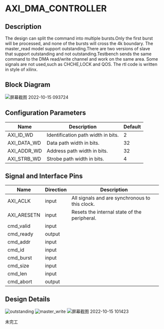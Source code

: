 # AXI_DMA_CONTROLLER
## Description
The design can split the command into multiple bursts.Only the first burst will be processed, and none of the bursts will cross the 4k boundary.
The master_read model support outstanding.There are two versions of slave that support outstanding and not outstanding.Testbench sends the same command to the DMA read/write channel and work on the same area.
Some signals are not used,such as CHCHE,LOCK and QOS.
The rtl code is written in style of xilinx.
## Block Diagram  
![屏幕截图 2022-10-15 093724](https://user-images.githubusercontent.com/71507230/195963426-b8ddd280-effa-406f-9c0c-c71f72a0b3ef.png)
## Configuration Parameters
|Name|Description|Default|
|---|---|---|
|AXI_ID_WD|Identification path width in bits.|2|
|AXI_DATA_WD|Data path width in bits.|32|
|AXI_ADDR_WD|Address path width in bits.|32|
|AXI_STRB_WD|Strobe path width in bits.|4|
## Signal and Interface Pins
|Name|Direction|Description|
|---|---|---|
|AXI_ACLK|input|All signals and are synchronous to this clock.| 
|AXI_ARESETN|input|Resets the internal state of the peripheral.|
|cmd_valid|input||
|cmd_ready|output||
|cmd_addr|input||
|cmd_id|input||
|cmd_burst|input||
|cmd_size|input||
|cmd_len|input||
|cmd_abort|output||  
## Design Details
![outstanding](https://user-images.githubusercontent.com/71507230/195964587-cd1d3f88-6500-4411-abae-bd876887f203.png)
![master_write](https://user-images.githubusercontent.com/71507230/195965330-d581130a-e1e4-4fa8-a110-8dd52277f2fe.png)
![屏幕截图 2022-10-15 101423](https://user-images.githubusercontent.com/71507230/195964400-5c02999c-702b-44b1-9bfb-c61c75a74b56.png)




未完工
   


